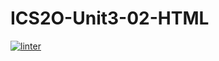 # ICS2O-Unit3-02-HTML

 [![linter](https://github.com/victor-phillips/ICS2O-Unit3-02-HTML/workflows/linter/badge.svg)](https://github.com/marketplace/actions/super-linter)         
